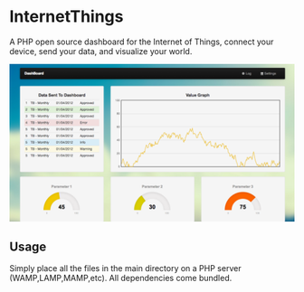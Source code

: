 InternetThings
==============
A PHP open source dashboard for the Internet of Things, connect your device, send your data, and visualize your world.

![Screenshot of InternetThings in action](/screenshots/1.png?raw=true)

Usage
-----
Simply place all the files in the main directory on a PHP server (WAMP,LAMP,MAMP,etc). All dependencies come bundled.
